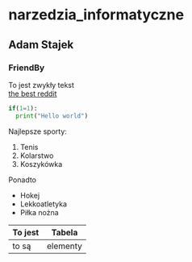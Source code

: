 # narzedzia_informatyczne
## Adam Stajek
### FriendBy

To jest zwykły tekst  
[the best reddit](https://www.reddit.com/r/learnprogramming/)  
```python
if(1=1):
  print("Hello world")
```
Najlepsze sporty:
1. Tenis
2. Kolarstwo
3. Koszykówka  

Ponadto  
- Hokej  
- Lekkoatletyka
- Piłka nożna  

|To jest | Tabela |
|--------|--------|
|to są   |elementy|
